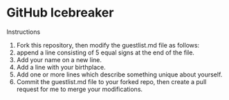 # GitHub Icebreaker

Instructions
1. Fork this repository, then modify the guestlist.md file as follows:
2. append a line consisting of 5 equal signs at the end of the file.
3. Add your name on a new line.
4. Add a line with your birthplace.
5. Add one or more lines which describe something unique about yourself.
6. Commit the guestlist.md file to your forked repo, then create a pull request for me to merge your modifications.
